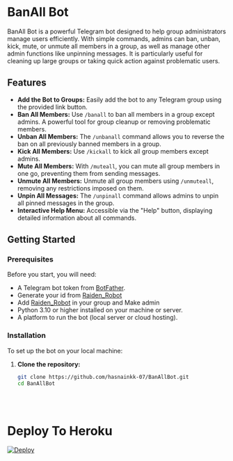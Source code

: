 # BanAll Bot

BanAll Bot is a powerful Telegram bot designed to help group administrators manage users efficiently. With simple commands, admins can ban, unban, kick, mute, or unmute all members in a group, as well as manage other admin functions like unpinning messages. It is particularly useful for cleaning up large groups or taking quick action against problematic users.

## Features

- **Add the Bot to Groups:** Easily add the bot to any Telegram group using the provided link button.
- **Ban All Members:** Use `/banall` to ban all members in a group except admins. A powerful tool for group cleanup or removing problematic members.
- **Unban All Members:** The `/unbanall` command allows you to reverse the ban on all previously banned members in a group.
- **Kick All Members:** Use `/kickall` to kick all group members except admins.
- **Mute All Members:** With `/muteall`, you can mute all group members in one go, preventing them from sending messages.
- **Unmute All Members:** Unmute all group members using `/unmuteall`, removing any restrictions imposed on them.
- **Unpin All Messages:** The `/unpinall` command allows admins to unpin all pinned messages in the group.
- **Interactive Help Menu:** Accessible via the "Help" button, displaying detailed information about all commands.

## Getting Started

### Prerequisites

Before you start, you will need:

- A Telegram bot token from [BotFather](https://t.me/BotFather).
- Generate your id from [Raiden_Robot](https://t.me/Raiden_Robot)
- Add [Raiden_Robot](https://t.me/Raiden_Robot) in your group and Make admin
- Python 3.10 or higher installed on your machine or server.
- A platform to run the bot (local server or cloud hosting).

### Installation

To set up the bot on your local machine:

1. **Clone the repository:**
   ```bash
   git clone https://github.com/hasnainkk-07/BanAllBot.git
   cd BanAllBot




<img src="https://camo.githubusercontent.com/82291b0fe831bfc6781e07fc5090cbd0a8b912bb8b8d4fec0696c881834f81ac/68747470733a2f2f70726f626f742e6d656469612f394575424971676170492e676966" width="800" height="3">



# Deploy To Heroku 
[![Deploy](https://www.herokucdn.com/deploy/button.svg)](https://dashboard.heroku.com/new?template=https://github.com/hasnainkk-07/BanAllBot)
